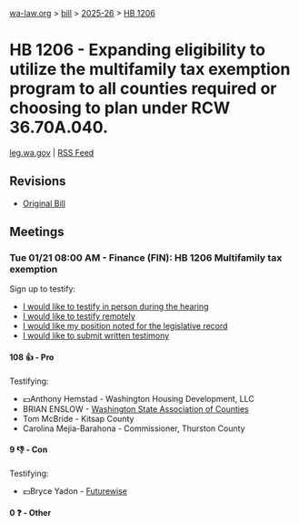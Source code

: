 [wa-law.org](/) > [bill](/bill/) > [2025-26](/bill/2025-26/) > [HB 1206](/bill/2025-26/hb/1206/)

# HB 1206 - Expanding eligibility to utilize the multifamily tax exemption program to all counties required or choosing to plan under RCW 36.70A.040.
[leg.wa.gov](https://app.leg.wa.gov/billsummary?BillNumber=1206&Year=2025&Initiative=false) | [RSS Feed](./rss.xml)

## Revisions
* [Original Bill](1/)

## Meetings
### Tue 01/21 08:00 AM - Finance (FIN): HB 1206 Multifamily tax exemption
Sign up to testify:
* [I would like to testify in person during the hearing](https://app.leg.wa.gov/csi/Testifier/Add?chamber=House&mId=32444&aId=161414&caId=24869&tId=1)
* [I would like to testify remotely](https://app.leg.wa.gov/csi/Testifier/Add?chamber=House&mId=32444&aId=161414&caId=24869&tId=2)
* [I would like my position noted for the legislative record](https://app.leg.wa.gov/csi/Testifier/Add?chamber=House&mId=32444&aId=161414&caId=24869&tId=3)
* [I would like to submit written testimony](https://app.leg.wa.gov/csi/Testifier/Add?chamber=House&mId=32444&aId=161414&caId=24869&tId=4)

#### 108 👍 - Pro
Testifying:
* 💵Anthony Hemstad - Washington Housing Development, LLC
* BRIAN ENSLOW - [Washington State Association of Counties](/org/washington_state_association_of_counties/)
* Tom McBride - Kitsap County
* Carolina Mejia-Barahona - Commissioner, Thurston County

#### 9 👎 - Con
Testifying:
* 💵Bryce Yadon - [Futurewise](/org/futurewise/)

#### 0 ❓ - Other
